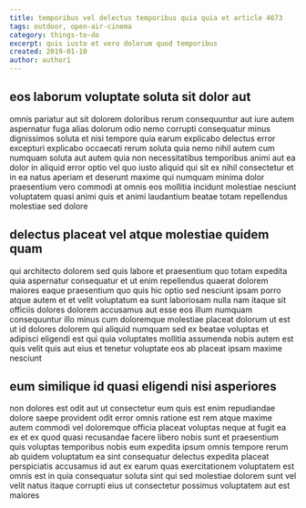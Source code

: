 ```yaml
---
title: temporibus vel delectus temporibus quia quia et article 4673
tags: outdoor, open-air-cinema
category: things-to-do
excerpt: quis iusto et vero dolorum quod temporibus
created: 2019-01-10
author: author1
---
```


## eos laborum voluptate soluta sit dolor aut

omnis pariatur aut sit dolorem doloribus rerum consequuntur aut iure autem aspernatur fuga alias dolorum odio nemo corrupti consequatur minus dignissimos soluta et nisi tempore quia earum explicabo delectus error excepturi explicabo occaecati rerum soluta quia nemo nihil autem cum numquam soluta aut autem quia non necessitatibus temporibus animi aut ea dolor in aliquid error optio vel quo iusto aliquid qui sit ex nihil consectetur et in ea natus aperiam et deserunt maxime qui numquam minima dolor praesentium vero commodi at omnis eos mollitia incidunt molestiae nesciunt voluptatem quasi animi quis et animi laudantium beatae totam repellendus molestiae sed dolore

## delectus placeat vel atque molestiae quidem quam

qui architecto dolorem sed quis labore et praesentium quo totam expedita quia aspernatur consequatur et ut enim repellendus quaerat dolorem maiores eaque praesentium quo quis hic optio sed nesciunt ipsam porro atque autem et et velit voluptatum ea sunt laboriosam nulla nam itaque sit officiis dolores dolorem accusamus aut esse eos illum numquam consequuntur illo minus cum doloremque molestiae placeat dolorum ut est ut id dolores dolorem qui aliquid numquam sed ex beatae voluptas et adipisci eligendi est qui quia voluptates mollitia assumenda nobis autem est quis velit quis aut eius et tenetur voluptate eos ab placeat ipsam maxime nesciunt

## eum similique id quasi eligendi nisi asperiores

non dolores est odit aut ut consectetur eum quis est enim repudiandae dolore saepe provident odit error omnis ratione est rem atque maxime autem commodi vel doloremque officia placeat voluptas neque at fugit ea ex et ex quod quasi recusandae facere libero nobis sunt et praesentium quis voluptas temporibus nobis eum expedita ipsum omnis tempore rerum ab quidem voluptatum ea sint consequatur delectus expedita placeat perspiciatis accusamus id aut ex earum quas exercitationem voluptatem est omnis est in quia consequatur soluta sint qui sed molestiae dolorem sunt vel velit natus itaque corrupti eius ut consectetur possimus voluptatem aut est maiores

